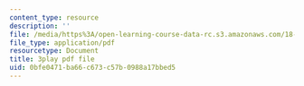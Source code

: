 ```yaml
---
content_type: resource
description: ''
file: /media/https%3A/open-learning-course-data-rc.s3.amazonaws.com/18-01sc-single-variable-calculus-fall-2010/0bfe0471ba66c673c57b0988a17bbed5_CXKoCMVqM9s.pdf
file_type: application/pdf
resourcetype: Document
title: 3play pdf file
uid: 0bfe0471-ba66-c673-c57b-0988a17bbed5
---
```

